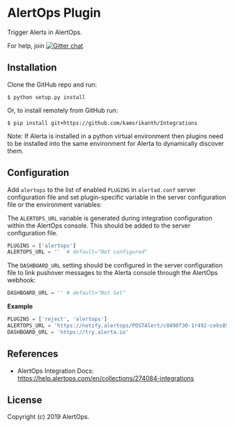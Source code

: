AlertOps Plugin
================

Trigger Alerts in AlertOps.



For help, join [![Gitter chat](https://badges.gitter.im/alerta/chat.png)](https://gitter.im/alerta/chat)

Installation
------------

Clone the GitHub repo and run:

    $ python setup.py install

Or, to install remotely from GitHub run:

    $ pip install git+https://github.com/kamsrikanth/Integrations

Note: If Alerta is installed in a python virtual environment then plugins
need to be installed into the same environment for Alerta to dynamically
discover them.

Configuration
-------------

Add `alertops` to the list of enabled `PLUGINS` in `alertad.conf` server
configuration file and set plugin-specific variable in the
server configuration file or the environment variables:

The `ALERTOPS_URL` variable is generated during integration configuration within the AlertOps console. This should be added to the server configuration file.

```python
PLUGINS = ['alertops'] 
ALERTOPS_URL = ''  # default="Not configured"
```
The `DASHBOARD_URL` setting should be configured in the server configuration file to link pushover messages to the Alerta console through the AlertOps webhook: 

```python
DASHBOARD_URL = '' # default="Not Set"
```

**Example**

```python
PLUGINS = ['reject', 'alertops']
ALERTOPS_URL = 'https://notify.alertops/POSTAlert/c8490f30-1r492-ceks85-c833els8f10cd/Alerta'
DASHBOARD_URL = 'https://try.alerta.io'
```

References
----------

  * AlertOps Integration Docs: 
  https://help.alertops.com/en/collections/274084-integrations

License
-------

Copyright (c) 2019 AlertOps. 

